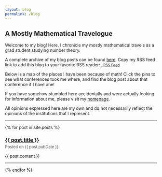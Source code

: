 ```yaml
---
layout: blog
permalink: /blog
---
```


## A Mostly Mathematical Travelogue

Welcome to my blog!  Here, I chronicle my mostly mathematical travels as a grad student studying number theory.  

A complete archive of my blog posts can be found [here](https://zporat.github.io/archive.html).  Copy my RSS feed link to add this blog to your favorite RSS reader: <a href="https://zporat.github.io/feed" class="button" style="font-size:12px;"><i class="fas fa-rss" aria-hidden="true"></i>&nbsp; RSS Feed</a>

Below is a map of the places I have been because of math!  Click the pins to see what conferences took me where, and find the blog post about that conference if I have one!

<div id="map">
</div>
<style>
img.huechange { filter: hue-rotate(120deg); }
</style>
<script>
var map = L.map('map').setView([40, -96], 3.5);
L.tileLayer('https://{s}.basemaps.cartocdn.com/rastertiles/voyager/{z}/{x}/{y}{@2x}.png',{
minZoom: 1,
maxZoom: 18,
subdomains: 'abcd',
attribution: '&copy; <a href="https://www.openstreetmap.org/copyright">OpenStreetMap</a> Contributors | &copy; <a href="https://carto.com/attributions">CARTO</a>',
crossOrigin: true
}).addTo(map);
{% include_relative _includes/map.md %}
</script>

If you have somehow stumbled here accidentally and were actually looking for information about me, please visit my [homepage](https://zporat.github.io). 

All opinions expressed here are my own and do not necessarily reflect the opinions of the institutions that I represent.  

---

{% for post in site.posts %}

<h3 style="font-size: 120%; margin-bottom: 3pt; padding-bottom: 0" ><a href="{{ post.url }}">{{ post.title }}</a></h3> 
<p style="color: #595959; font-size:13px; margin-top: 0; padding-top: 0"> Posted on {{ post.pubDate }} </p>
<p> {{ post.content }} </p>
   
---
{% endfor %}
